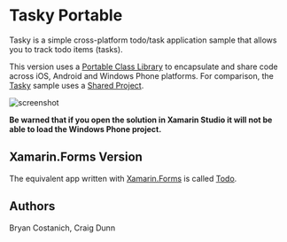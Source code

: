 Tasky Portable
==============

Tasky is a simple cross-platform todo/task application sample that allows
you to track todo items (tasks).

This version uses a [Portable Class Library](http://developer.xamarin.com/guides/cross-platform/application_fundamentals/pcl/introduction_to_portable_class_libraries/) to encapsulate and share code across iOS, Android and Windows Phone platforms. For comparison, the [Tasky](https://github.com/xamarin/mobile-samples/tree/master/Tasky) sample uses a [Shared Project](http://developer.xamarin.com/guides/cross-platform/application_fundamentals/shared_projects/).

![screenshot](https://raw.github.com/xamarin/mobile-samples/master/TaskyPortable/Screenshots/devices.png) 

**Be warned that if you open the solution in Xamarin Studio it will not be able to load the Windows Phone project.**

Xamarin.Forms Version
---------------------
The equivalent app written with [Xamarin.Forms](http://xamarin.com/forms) is called [Todo](https://github.com/xamarin/xamarin-forms-samples/tree/master/Todo).

Authors
-------

Bryan Costanich, Craig Dunn
